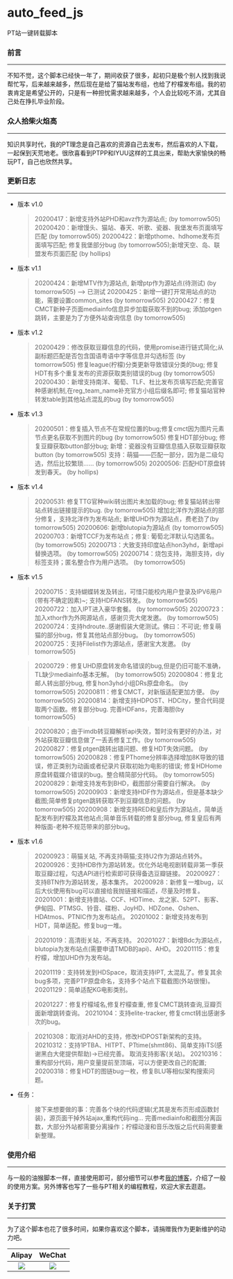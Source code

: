 # auto_feed_js
PT站一键转载脚本

### 前言

----

不知不觉，这个脚本已经快一年了，期间收获了很多，起初只是极个别人找到我说帮忙写，后来越来越多，然后现在是给了猫站发布组，也给了柠檬发布组。我的初衷肯定是希望公开的，只是有一种担忧需求越来越多，个人会比较吃不消，尤其自己处在挣扎毕业阶段。

### 众人拾柴火焰高

----

知识共享时代，我的PT理念是自己喜欢的资源自己去发布，然后喜欢的人下载，一起保到天荒地老。很欣喜看到PTPP和IYUU这样的工具出来，帮助大家愉快的畅玩PT，自己也欣然共享。

### 更新日志

----


+ 版本 v1.0
  
  > 20200417：新增支持外站PHD和avz作为源站点; (by tomorrow505)
  > 20200420：新增馒头、猫站、春天、听歌、瓷器、我堡发布页面填写匹配 (by tomorrow505)
  > 20200422：新增pthome、hdhome发布页面填写匹配; 修复我堡部分bug (by tomorrow505);新增天空、岛、联盟发布页面匹配 (by hollips)

    
+ 版本 v1.1
  
  > 20200424：新增MTV作为源站点, 新增ptp作为源站点(待测试) (by tomorrow505) ——> 已测试
  > 20200425：新增一键打开常用站点的功能，需要设置common_sites (by tomorrow505)
  > 20200427：修复CMCT新种子页面mediainfo信息异步加载获取不到的bug; 添加ptgen跳转，主要是为了方便外站查询信息 (by tomorrow505)

   
+ 版本 v1.2

  > 20200429：修改获取豆瓣信息的代码，使用promise进行链式简化;从副标题匹配是否包含国语粤语中字等信息并勾选标签 (by tomorrow505)
  > 修复league(柠檬)分类更新导致错误分类的bug; 修复HDT有多个重复发布的资源获取类别错误的bug (by tomorrow505)
  > 20200430：新增支持南洋、葡萄、TLF、杜比发布页填写匹配;完善官种感谢机制,在reg_team_name补充官方小组后缀名即可; 
  > 修复猫站官种转发table到其他站点混乱的bug (by tomorrow505)

  
+ 版本 v1.3

  > 20200501：修复插入节点不在常规位置的bug;修复cmct因为图片元素节点更名获取不到图片的bug (by tomorrow505)
  > 修复HDT部分bug; 修复豆瓣获取button部分bug; 新增：瓷器没有豆瓣信息插入获取豆瓣获取button (by tomorrow505)
  > 支持：萌猫——匹配一部分，因为是二级勾选，然后比较繁琐…… (by tomorrow505)
  > 20200506: 匹配HDT原盘转发到春天。 (by hollips)

+ 版本 v1.4

  > 20200531: 修复TTG官种wiki转出图片未加载的bug; 修复猫站转出带站点转出链接提示的bug. (by tomorrow505)
  > 增加北洋作为源站点的部分修复，支持北洋作为发布站点; 新增UHD作为源站点，费老劲了(by tomorrow505)
  > 20200606: 新增blutopia为源站点 (by tomorrow505)
  > 20200703：新增TCCF为发布站点；修复: 葡萄北洋默认勾选匿名。  (by tomorrow505)
  > 20200713：大致支持印度站点hon3yhd，新增api替换选项。  (by tomorrow505)
  > 20200714：烧包支持，海胆支持，diy标签支持；匿名整合作为用户选项。  (by tomorrow505)

+ 版本 v1.5
  
  > 20200715：支持蝴蝶转发及转出，可惜只能校内用户登录及IPV6用户(带有不确定因素)~; 支持HDFANS转发。 (by tomorrow505)
  > 20200722：加入IPT进入豪华套餐。  (by tomorrow505)
  > 20200723：加入xthor作为外网源站点，感谢贝壳大佬发邀。 (by tomorrow505)
  > 20200724：支持hdroute..感谢假装大佬测试。佛曰：不可说; 修复萌猫的部分bug，修复其他站点部分bug。 (by tomorrow505)
  > 20200725：支持Filelist作为源站点，感谢宝大发邀。 (by tomorrow505)

  > 20200729：修复UHD原盘转发命名错误的bug,但是仍旧可能不准确，TL缺少mediainfo基本无解。 (by tomorrow505)
  > 20200804：修复北邮人转出部分bug, 修复hon3yhd小组DRs原盘命名。 (by tomorrow505)
  > 20200811：修复CMCT，对新版适配更加方便。 (by tomorrow505)
  > 20200814：新增支持HDPOST、HDCity，整合代码提取两个函数。修复部分bug. 完善HDFans，完善海胆(by tomorrow505)

  > 20200820；由于imdb转豆瓣解析api失效，暂时没有更好的办法，对外站获取豆瓣信息做了一丢丢修复工作。(by tomorrow505)
  > 20200827：修复ptgen跳转出错问题、修复HDT失效问题。 (by tomorrow505)
  > 20200828：修复PThome分辨率选择增加8K导致的错误，修正类别为动画或者纪录片获取初始为电影的错误; 修复HDHome原盘转载媒介错误的bug。整合精简部分代码。 (by tomorrow505)
  > 20200829：新增支持发布到BHD，截图部分需要自行解决。 (by tomorrow505)
  > 20200903：新增支持HDF作为源站点，但是基本缺少截图;简单修复ptgen跳转获取不到豆瓣信息的问题。 (by tomorrow505)
  > 20200908：新增支持RED和皇后作为源站点，简单适配发布到柠檬及其他站点;简单音乐转载的修复部分bug, 修复皇后有两种版面-老种不规范带来的部分bug。

  

+ 版本 v1.6

  > 20200923：萌猫关站, 不再支持萌猫;支持U2作为源站点转外。
  > 20200926：支持HDB作为源站转发。优化外站电视剧转载非第一季获取豆瓣过程，勾选API进行检索即可获得备选豆瓣链接。
  > 20200927：支持BTN作为源站转发，基本集齐。
  > 20200928：新修复一堆bug，以后大伙使用有bug可以直接给我抛链接和描述，尽量及时修复。
  > 20201001：新增支持兽站、CCF、HDTime、龙之家、52PT、影客、伊甸园、PTMSG、铃音、碟粉、JoyHD、HDZone、Oshen、HDAtmos、PTNIC作为发布站点。
  > 20201002：新增支持发布到HDT，简单适配。修复bug一堆。    

  > 20201019：高清街关站，不再支持。
  > 20201027：新增Bdc为源站点，blutopia为发布站点(需要申请TMDB的api)、AHD。
  > 20201115：修复柠檬，增加UHD作为发布站。

  > 20201119：支持转发到HDSpace，取消支持IPT, 太混乱了。修复其余bug多项，完善PTP原盘命名，支持多个站点下载截图(外站很慢)。
  > 20201129：简单适配KG电影类别。

  > 20201227：修复柠檬域名,修复柠檬查重, 修复CMCT跳转查询,豆瓣页面新增跳转查询。
  > 20210104：支持elite-tracker, 修复cmct转出感谢多次的bug。

  > 20210308：取消对AHD的支持，修改HDPOST新架构的支持。
  > 20210312：支持1PTBA、HITPT、PTtime(shmt86)、简单支持iTS(感谢黑白大佬提供帮助)->已经完善。 取消支持影客(关站)。
  > 20210316：重构部分代码，用户变量提前至顶端，可以方便更改自己的配置; 
  > 20200318：修复HDT的图链bug一枚，修复BLU等相似架构搜索问题。


+ 任务：
  
  > 接下来想要做的事：完善各个块的代码逻辑(尤其是发布页形成函数封装)，源页面干掉外站ajax,重构代码ing...
  > 完善mediainfo和截图分离函数，大部分外站都需要分离操作；柠檬动漫和音乐改版之后代码需要重新整理。

### 使用介绍

----

与一般的油猴脚本一样，直接使用即可，部分细节可以参考[我的博客](http://tomorrow505.xyz/PT%E5%8F%91%E5%B8%83%E4%B9%8B%E4%B8%80%E9%94%AE%E8%BD%AC%E8%BD%BD%E8%84%9A%E6%9C%AC%E4%BD%BF%E7%94%A8%E6%8C%87%E5%8D%97/)，介绍了一般的使用方案。另外博客也写了一些与PT相关的编程教程，欢迎大家去逛逛。

### 关于打赏

----

为了这个脚本也花了很多时间，如果你喜欢这个脚本，请捐赠我作为更新维护的动力吧。

|                   Alipay                    |                     WeChat                     |
| :-----------------------------------------: | :--------------------------------------------: |
| ![](http://tomorrow505.xyz/img/ali_pay.png) | ![](http://tomorrow505.xyz/img/wechat_pay.png) |

 

